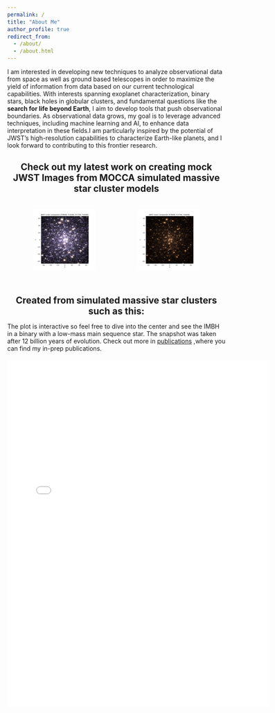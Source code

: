 ```yaml
---
permalink: /
title: "About Me"
author_profile: true
redirect_from: 
  - /about/
  - /about.html
---
```


I am interested in developing new techniques to analyze observational data from space
as well as ground based telescopes in order to maximize the yield of information from data based on our current
technological capabilities. With interests spanning exoplanet characterization, binary stars, black holes in globular
clusters, and fundamental questions like the <b>search for life beyond Earth</b>, I aim to develop tools that push observational
boundaries. As observational data grows, my goal is to leverage advanced techniques, including machine learning
and AI, to enhance data interpretation in these fields.I am particularly inspired by the potential of JWST’s high-resolution capabilities to
characterize Earth-like planets, and I look forward to contributing to this frontier research.
<!-- 
Create content & metadata
------
For site content, there is one markdown file for each type of content, which are stored in directories like _publications, _talks, _posts, _teaching, or _pages. For example, each talk is a markdown file in the [_talks directory](https://github.com/academicpages/academicpages.github.io/tree/master/_talks). At the top of each markdown file is structured data in YAML about the talk, which the theme will parse to do lots of cool stuff. The same structured data about a talk is used to generate the list of talks on the [Talks page](https://academicpages.github.io/talks), each [individual page](https://academicpages.github.io/talks/2012-03-01-talk-1) for specific talks, the talks section for the [CV page](https://academicpages.github.io/cv), and the [map of places you've given a talk](https://academicpages.github.io/talkmap.html) (if you run this [python file](https://github.com/academicpages/academicpages.github.io/blob/master/talkmap.py) or [Jupyter notebook](https://github.com/academicpages/academicpages.github.io/blob/master/talkmap.ipynb), which creates the HTML for the map based on the contents of the _talks directory). -->
<h2 style="text-align: center; font-size: 1.5em; font-weight: bold; margin-bottom: 5px;">
    Check out my latest work on creating mock JWST Images from MOCCA simulated massive star cluster models
</h2>
<!-- First Row -->
<div class="page-content" style="display: flex; justify-content: space-between; margin: 20px; gap: 20px;">
    <!-- Left side figure -->
    <figure style="text-align: center; flex: 1; max-width: 100%;">
        <img src="./images/Figure_2.png" alt="Phase-folded lightcurve from Tarleton" style="width: 100%; max-width: 800px; height: auto;"/>
        <figcaption style="margin-top: 10px; font-size: 1.1em; font-weight: bold;"></figcaption>
    </figure>
    <!-- Right side figure -->
    <figure style="text-align: center; flex: 1; max-width: 48%;">
        <img src="./images/090_277_444.png" alt="Another lightcurve or figure" style="width: 100%; max-width: 1200px; height: auto;"/>
        <figcaption style="margin-top: 10px; font-size: 1.1em; font-weight: bold;"></figcaption>
    </figure>
</div>
<h2 style="text-align: center; font-size: 1.5em; font-weight: bold; margin-bottom: 5px;">
    Created from simulated massive star clusters such as this:
</h2>

The plot is interactive so feel free to dive into the center and see the IMBH in a binary with a low-mass main sequence star. The snapshot was taken after 12 billion years of evolution. Check out more in [publications](./publications/observational-properties-star-clusters.md)
,where you can find my in-prep publications.

<!-- Interactive Plot -->
<div style="margin-top: 20px; text-align: center;">
    <iframe src="./images/scatter_plot.html" style="width: 120%; max-width: 1800px; height: 800px; border: none;"></iframe>
</div>

